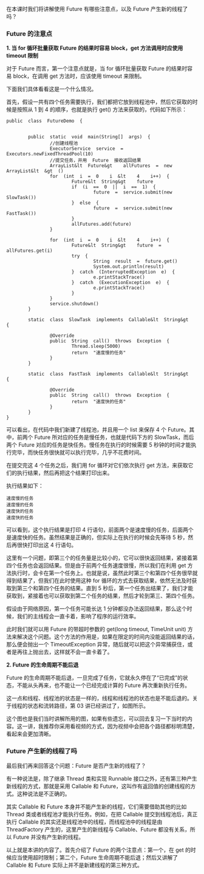 
在本课时我们将讲解使用 Future 有哪些注意点，以及 Future 产生新的线程了吗？

### Future 的注意点

**1. 当 for 循环批量获取 Future 的结果时容易 block，get 方法调用时应使用 timeout 限制**

对于 Future 而言，第一个注意点就是，当 for 循环批量获取 Future 的结果时容易 block，在调用 get 方法时，应该使用 timeout 来限制。

下面我们具体看看这是一个什么情况。

首先，假设一共有四个任务需要执行，我们都把它放到线程池中，然后它获取的时候是按照从 1 到 4 的顺序，也就是执行 get() 方法来获取的，代码如下所示：

```
public  class  FutureDemo  {


        public  static  void  main(String[]  args)  {
                //创建线程池
                ExecutorService  service  =  Executors.newFixedThreadPool(10)  
                //提交任务，并用  Future  接收返回结果
                ArrayList&lt  Future&gt    allFutures  =  new  ArrayList&lt  &gt  ()  
                for  (int  i  =  0    i  &lt    4    i++)  {
                        Future&lt  String&gt    future  
                        if  (i  ==  0  ||  i  ==  1)  {
                                future  =  service.submit(new  SlowTask())  
                        }  else  {
                                future  =  service.submit(new  FastTask())  
                        }
                        allFutures.add(future)  
                }

                for  (int  i  =  0    i  &lt    4    i++)  {
                        Future&lt  String&gt    future  =  allFutures.get(i)  
                        try  {
                                String  result  =  future.get()  
                                System.out.println(result)  
                        }  catch  (InterruptedException  e)  {
                                e.printStackTrace()  
                        }  catch  (ExecutionException  e)  {
                                e.printStackTrace()  
                        }
                }
                service.shutdown()  
        }

        static  class  SlowTask  implements  Callable&lt  String&gt    {

                @Override
                public  String  call()  throws  Exception  {
                        Thread.sleep(5000)  
                        return  "速度慢的任务"  
                }
        }

        static  class  FastTask  implements  Callable&lt  String&gt    {

                @Override
                public  String  call()  throws  Exception  {
                        return  "速度快的任务"  
                }
        }
}

```

可以看出，在代码中我们新建了线程池，并且用一个 list 来保存 4 个 Future。其中，前两个 Future 所对应的任务是慢任务，也就是代码下方的 SlowTask，而后两个 Future 对应的任务是快任务。慢任务在执行的时候需要 5 秒钟的时间才能执行完毕，而快任务很快就可以执行完毕，几乎不花费时间。

在提交完这 4 个任务之后，我们用 for 循环对它们依次执行 get 方法，来获取它们的执行结果，然后再把这个结果打印出来。

执行结果如下：

```
速度慢的任务
速度慢的任务
速度快的任务
速度快的任务

```

可以看到，这个执行结果是打印 4 行语句，前面两个是速度慢的任务，后面两个是速度快的任务。虽然结果是正确的，但实际上在执行的时候会先等待 5 秒，然后再很快打印出这 4 行语句。<br>
<img src="https://s0.lgstatic.com/i/image3/M01/6B/D6/CgpOIF5Y0OGAKVKjAACCEFYDuCw593.png" alt="">

这里有一个问题，即第三个的任务量是比较小的，它可以很快返回结果，紧接着第四个任务也会返回结果。但是由于前两个任务速度很慢，所以我们在利用 get 方法执行时，会卡在第一个任务上。也就是说，虽然此时第三个和第四个任务很早就得到结果了，但我们在此时使用这种 for 循环的方式去获取结果，依然无法及时获取到第三个和第四个任务的结果。直到 5 秒后，第一个任务出结果了，我们才能获取到，紧接着也可以获取到第二个任务的结果，然后才轮到第三、第四个任务。

假设由于网络原因，第一个任务可能长达 1 分钟都没办法返回结果，那么这个时候，我们的主线程会一直卡着，影响了程序的运行效率。

此时我们就可以用 Future 的带超时参数的 get(long timeout, TimeUnit unit) 方法来解决这个问题。这个方法的作用是，如果在限定的时间内没能返回结果的话，那么便会抛出一个 TimeoutException 异常，随后就可以把这个异常捕获住，或者是再往上抛出去，这样就不会一直卡着了。

**2.  Future 的生命周期不能后退**

Future 的生命周期不能后退，一旦完成了任务，它就永久停在了“已完成”的状态，不能从头再来，也不能让一个已经完成计算的 Future 再次重新执行任务。

这一点和线程、线程池的状态是一样的，线程和线程池的状态也是不能后退的。关于线程的状态和流转路径，第 03 讲已经讲过了，如图所示。<br>
<img src="https://s0.lgstatic.com/i/image3/M01/6B/D6/CgpOIF5Y0PiAcNyAAADVM7mENKE892.png" alt="">

这个图也是我们当时讲解所用的图，如果有些遗忘，可以回去复习一下当时的内容。这一讲，我推荐你采用看视频的方式，因为视频中会把各个路径都标明清楚，看起来会更加清晰。

### Future 产生新的线程了吗

最后我们再来回答这个问题：Future 是否产生新的线程了？

有一种说法是，除了继承 Thread 类和实现 Runnable 接口之外，还有第三种产生新线程的方式，那就是采用 Callable 和 Future，这叫作有返回值的创建线程的方式。这种说法是不正确的。

其实 Callable 和 Future 本身并不能产生新的线程，它们需要借助其他的比如 Thread 类或者线程池才能执行任务。例如，在把 Callable 提交到线程池后，真正执行 Callable 的其实还是线程池中的线程，而线程池中的线程是由 ThreadFactory 产生的，这里产生的新线程与 Callable、Future 都没有关系，所以 Future 并没有产生新的线程。

以上就是本讲的内容了。首先介绍了 Future 的两个注意点：第一个，在 get 的时候应当使用超时限制；第二个，Future 生命周期不能后退；然后又讲解了 Callable 和 Future 实际上并不是新建线程的第三种方式。
